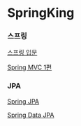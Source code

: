 # SpringKing

### 스프링

[스프링 입문](https://github.com/Tarakyu/SpringKing/tree/master/spring-basic)

[Spring MVC 1편](https://github.com/Tarakyu/SpringKing/tree/master/spring-mvc) 

### JPA

[Spring JPA](https://github.com/Tarakyu/SpringKing/tree/master/spring-mvc)

[Spring Data JPA](https://github.com/Tarakyu/SpringKing/tree/master/data-jpa)
